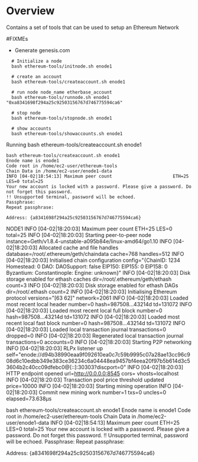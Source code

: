 # Overview
Contains a set of tools that can be used to setup an Ethereum Network

#FIXMEs
 - Generate genesis.com

```
  # Initialize a node
  bash ethereum-tools/initnode.sh enode1

  # create an account
  bash ethereum-tools/createaccount.sh enode1

  # run node node_name etherbase_account
  bash ethereum-tools/runnode.sh enode1 "0xa8341698f294a25c92503156767d746775594ca6"

  # stop node
  bash ethereum-tools/stopnode.sh enode1

  # show accounts
  bash ethereum-tools/showaccounts.sh enode1
```


Running   bash ethereum-tools/createaccount.sh enode1
```
bash ethereum-tools/createaccount.sh enode1
Enode name is enode1
Code root in /home/ec2-user/ethereum-tools
Chain Data in /home/ec2-user/enode1-data
INFO [04-02|18:54:13] Maximum peer count                       ETH=25 LES=0 total=25
Your new account is locked with a password. Please give a password. Do not forget this password.
!! Unsupported terminal, password will be echoed.
Passphrase:
Repeat passphrase:

Address: {a8341698f294a25c92503156767d746775594ca6}
```


NODE1
INFO [04-02|18:20:03] Maximum peer count                       ETH=25 LES=0 total=25
INFO [04-02|18:20:03] Starting peer-to-peer node               instance=Geth/v1.8.4-unstable-a095b84e/linux-amd64/go1.10
INFO [04-02|18:20:03] Allocated cache and file handles         database=/root/.ethereum/geth/chaindata cache=768 handles=512
INFO [04-02|18:20:03] Initialised chain configuration          config="{ChainID: 1234 Homestead: 0 DAO: <nil> DAOSupport: false EIP150: <nil> EIP155: 0 EIP158: 0 Byzantium: <nil> Constantinople: <nil> Engine: unknown}"
INFO [04-02|18:20:03] Disk storage enabled for ethash caches   dir=/root/.ethereum/geth/ethash count=3
INFO [04-02|18:20:03] Disk storage enabled for ethash DAGs     dir=/root/.ethash               count=2
INFO [04-02|18:20:03] Initialising Ethereum protocol           versions="[63 62]" network=2061
INFO [04-02|18:20:03] Loaded most recent local header          number=0 hash=987508…43214d td=131072
INFO [04-02|18:20:03] Loaded most recent local full block      number=0 hash=987508…43214d td=131072
INFO [04-02|18:20:03] Loaded most recent local fast block      number=0 hash=987508…43214d td=131072
INFO [04-02|18:20:03] Loaded local transaction journal         transactions=0 dropped=0
INFO [04-02|18:20:03] Regenerated local transaction journal    transactions=0 accounts=0
INFO [04-02|18:20:03] Starting P2P networking
INFO [04-02|18:20:03] RLPx listener up                         self="enode://d94b38990eaa9f092610ea0c7c59b9995c07a28ae13cc96c908d6c10edbb349e383ce36234c6a04448ea9457bf4eea20f97b5b614d3c53604b2c40cc09dfebc0@[::]:30303?discport=0"
INFO [04-02|18:20:03] HTTP endpoint opened                     url=http://0.0.0.0:8545 cors= vhosts=localhost
INFO [04-02|18:20:03] Transaction pool price threshold updated price=10000
INFO [04-02|18:20:03] Starting mining operation
INFO [04-02|18:20:03] Commit new mining work                   number=1 txs=0 uncles=0 elapsed=73.638µs

bash ethereum-tools/createaccount.sh enode1
Enode name is enode1
Code root in /home/ec2-user/ethereum-tools
Chain Data in /home/ec2-user/enode1-data
INFO [04-02|18:54:13] Maximum peer count                       ETH=25 LES=0 total=25
Your new account is locked with a password. Please give a password. Do not forget this password.
!! Unsupported terminal, password will be echoed.
Passphrase:
Repeat passphrase:

Address: {a8341698f294a25c92503156767d746775594ca6}
